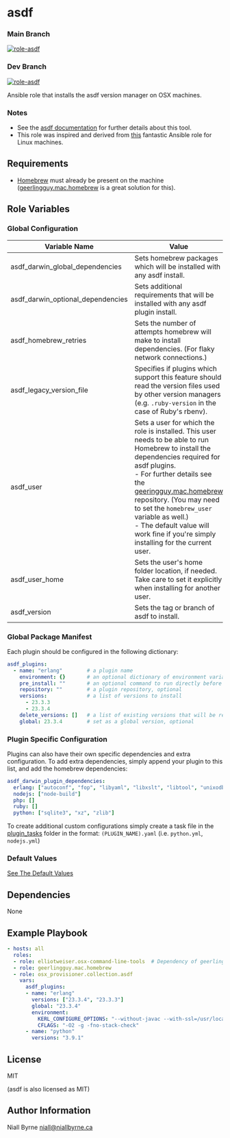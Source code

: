 # asdf

### Main Branch
[![role-asdf](https://github.com/osx-provisioner/collection/actions/workflows/workflow-asdf-push.yml/badge.svg?branch=main)](https://github.com/osx-provisioner/collection/actions/workflows/workflow-asdf-push.yml)

### Dev Branch
[![role-asdf](https://github.com/osx-provisioner/collection/actions/workflows/workflow-asdf-push.yml/badge.svg?branch=dev)](https://github.com/osx-provisioner/collection/actions/workflows/workflow-asdf-push.yml)

Ansible role that installs the asdf version manager on OSX machines.

### Notes
- See the [asdf documentation](https://asdf-vm.com/) for further details about this tool.
- This role was inspired and derived from [this](https://github.com/cimon-io/ansible-role-asdf) fantastic Ansible role for Linux machines.

Requirements
------------

- [Homebrew](https://brew.sh/) must already be present on the machine ([geerlingguy.mac.homebrew](https://github.com/geerlingguy/ansible-collection-mac) is a great solution for this).


Role Variables
--------------

### Global Configuration

| Variable Name                      | Value                                                                                                                                                                                                                                                                                                                                                                                                                                       |
|------------------------------------|---------------------------------------------------------------------------------------------------------------------------------------------------------------------------------------------------------------------------------------------------------------------------------------------------------------------------------------------------------------------------------------------------------------------------------------------|
| asdf_darwin_global_dependencies    | Sets homebrew packages which will be installed with any asdf install.                                                                                                                                                                                                                                                                                                                                                                       |
| asdf_darwin_optional_dependencies  | Sets additional requirements that will be installed with any asdf plugin install.                                                                                                                                                                                                                                                                                                                                                           |
| asdf_homebrew_retries              | Sets the number of attempts homebrew will make to install dependencies. (For flaky network connections.)                                                                                                                                                                                                                                                                                                                                    |
| asdf_legacy_version_file           | Specifies if plugins which support this feature should read the version files used by other version managers (e.g. `.ruby-version` in the case of Ruby's rbenv).                                                                                                                                                                                                                                                                            |
| asdf_user                          | Sets a user for which the role is installed.  This user needs to be able to run Homebrew to install the dependencies required for asdf plugins.<br />- For further details see the [geeringguy.mac.homebrew](https://github.com/geerlingguy/ansible-collection-mac) repository. (You may need to set the `homebrew_user` variable as well.)<br />- The default value will work fine if you're simply installing for the current user.<br /> |
| asdf_user_home                     | Sets the user's home folder location, if needed.  Take care to set it explicitly when installing for another user.                                                                                                                                                                                                                                                                                                                          |
| asdf_version                       | Sets the tag or branch of asdf to install.                                                                                                                                                                                                                                                                                                                                                                                                  |

### Global Package Manifest

Each plugin should be configured in the following dictionary:

```yaml
asdf_plugins:
  - name: "erlang"        # a plugin name
    environment: {}       # an optional dictionary of environment variables for build configuration
    pre_install: ""       # an optional command to run directly before the installation (i.e. select a Python Interpreter for compilation)
    repository: ""        # a plugin repository, optional
    versions:             # a list of versions to install
      - 23.3.3
      - 23.3.4
    delete_versions: []   # a list of existing versions that will be removed
    global: 23.3.4        # set as a global version, optional
```

### Plugin Specific Configuration

Plugins can also have their own specific dependencies and extra configuration.
To add extra dependencies, simply append your plugin to this list, and add the homebrew dependencies:

```yaml
asdf_darwin_plugin_dependencies:
  erlang: ["autoconf", "fop", "libyaml", "libxslt", "libtool", "unixodbc", "wxmac"]
  nodejs: ["node-build"]
  php: []
  ruby: []
  python: ["sqlite3", "xz", "zlib"]
```

To create additional custom configurations simply create a task file in the [plugin_tasks](./tasks/plugins_darwin/plugin_tasks) folder in the format: `(PLUGIN_NAME).yaml`
(i.e. `python.yml`, `nodejs.yml`)

### Default Values

[See The Default Values](defaults/main.yml)

Dependencies
------------

None

Example Playbook
----------------

```yaml
- hosts: all
  roles:
  - role: elliotweiser.osx-command-line-tools  # Dependency of geerlingguy.mac.homebrew
  - role: geerlingguy.mac.homebrew
  - role: osx_provisioner.collection.asdf
    vars:
      asdf_plugins:
      - name: "erlang"
        versions: ["23.3.4", "23.3.3"]
        global: "23.3.4"
        environment:
          KERL_CONFIGURE_OPTIONS: "--without-javac --with-ssl=/usr/local/opt/openssl@1.1 --disable-hipe"
          CFLAGS: "-O2 -g -fno-stack-check"
      - name: "python"
        versions: "3.9.1"
```

License
-------

MIT

(asdf is also licensed as MIT)

Author Information
------------------

Niall Byrne <niall@niallbyrne.ca>
